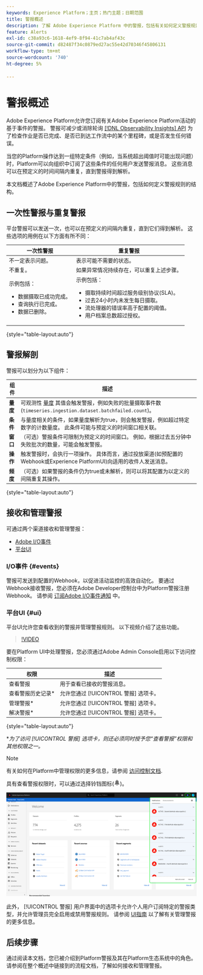 ```yaml
---
keywords: Experience Platform；主页；热门主题；日期范围
title: 警报概述
description: 了解 Adobe Experience Platform 中的警报，包括有关如何定义警报规则的结构。
feature: Alerts
exl-id: c38a93c6-1618-4ef9-8f94-41c7ab4af43c
source-git-commit: d82487f34c0879ed27ac55e42d70346f45806131
workflow-type: tm+mt
source-wordcount: '740'
ht-degree: 5%

---
```


# 警报概述

Adobe Experience Platform允许您订阅有关Adobe Experience Platform活动的基于事件的警报。 警报可减少或消除轮询 [[!DNL Observability Insights] API](../api/overview.md) 为了检查作业是否已完成、是否已到达工作流中的某个里程碑，或是否发生任何错误。

当您的Platform操作达到一组特定条件（例如，当系统超出阈值时可能出现问题）时，Platform可以向组织中订阅了这些条件的任何用户发送警报消息。 这些消息可以在预定义的时间间隔内重复，直到警报得到解析。

本文档概述了Adobe Experience Platform中的警报，包括如何定义警报规则的结构。

## 一次性警报与重复警报

平台警报可以发送一次，也可以在预定义的间隔内重复，直到它们得到解析。 这些选项的用例在以下方面有所不同：

| 一次性警报 | 重复警报 |
| --- | --- |
| 不一定表示问题。 | 表示可能不需要的状态。 |
| 不重复。 | 如果异常情况持续存在，可以重复上述步骤。 |
| 示例包括：<ul><li>数据摄取已成功完成。</li><li>查询执行已完成。</li><li>数据已删除。</li></ul> | 示例包括：<ul><li>摄取持续时间超过服务级别协议(SLA)。</li><li>过去24小时内未发生每日摄取。</li><li>流处理器的错误率高于配置的阈值。</li><li>用户档案总数超过授权。</li></ul> |

{style=&quot;table-layout:auto&quot;}

## 警报解剖

警报可以划分为以下组件：

| 组件 | 描述 |
| --- | --- |
| **量度** | 可观测性 [量度](../api/metrics.md#available-metrics) 其值会触发警报，例如失败的批量摄取事件数(`timeseries.ingestion.dataset.batchfailed.count`)。 |
| **条件** | 与量度相关的条件，如果量度解析为true，则会触发警报，例如超过特定数字的计数量度。 此条件可能与预定义的时间窗口相关联。 |
| **窗口** | （可选）警报条件可限制为预定义的时间窗口。 例如，根据过去五分钟中失败批次的数量，可能会触发警报。 |
| **操作** | 触发警报时，会执行一项操作。 具体而言，通过投放渠道(如预配置的Webhook或Experience PlatformUI)向适用的收件人发送消息。 |
| **频度** | （可选）如果警报的条件仍为true或未解析，则可以将其配置为以定义的间隔重复其操作。 |

{style=&quot;table-layout:auto&quot;}

## 接收和管理警报

可通过两个渠道接收和管理警报：

* [Adobe I/O事件](#events)
* [平台UI](#ui)

### I/O事件 {#events}

警报可发送到配置的Webhook，以促进活动监控的高效自动化。 要通过Webhook接收警报，您必须在Adobe Developer控制台中为Platform警报注册Webhook。 请参阅 [订阅Adobe I/O事件通知](./subscribe.md) 中。

### 平台UI {#ui}

平台UI允许您查看收到的警报并管理警报规则。 以下视频介绍了这些功能。

>[!VIDEO](https://video.tv.adobe.com/v/336218?quality=12&learn=on)

要在Platform UI中处理警报，您必须通过Adobe Admin Console启用以下访问控制权限：

| 权限 | 描述 |
| --- | --- |
| 查看警报 | 用于查看已接收的警报消息。 |
| 查看警报历史记录* | 允许您通过 [!UICONTROL 警报] 选项卡。 |
| 管理警报* | 允许您通过 [!UICONTROL 警报] 选项卡。 |
| 解决警报* | 允许您通过 [!UICONTROL 警报] 选项卡。 |

{style=&quot;table-layout:auto&quot;}

**为了访问 [!UICONTROL 警报] 选项卡，则还必须同时授予您“查看警报”权限和其他权限之一。*

>[!NOTE]
>
>有关如何在Platform中管理权限的更多信息，请参阅 [访问控制文档](../../access-control/ui/overview.md).

具有查看警报权限时，可以通过选择铃铛图标(![钟图标](../images/alerts/overview/icon.png))。

![](../images/alerts/overview/ui.png)

此外， [!UICONTROL 警报] 用户界面中的选项卡允许个人用户订阅特定的警报类型，并允许管理员完全启用或禁用警报规则。 请参阅 [UI指南](./ui.md) 以了解有关管理警报的更多信息。

## 后续步骤

通过阅读本文档，您已被介绍到Platform警报及其在Platform生态系统中的角色。 请参阅在整个概述中链接到的流程文档，了解如何接收和管理警报。
